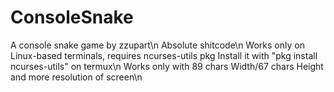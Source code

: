 # ConsoleSnake
A console snake game by zzupart\n
Absolute shitcode\n
Works only on Linux-based terminals, requires ncurses-utils pkg
Install it with "pkg install ncurses-utils" on termux\n
Works only with 89 chars Width/67 chars Height and more resolution of screen\n
